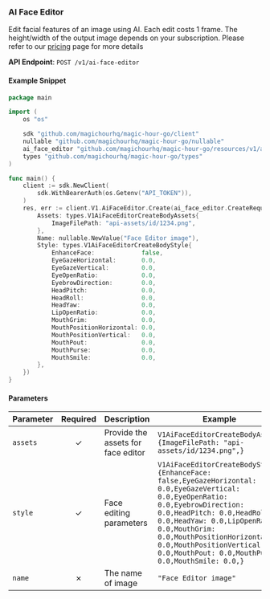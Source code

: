 
### AI Face Editor <a name="create"></a>

Edit facial features of an image using AI. Each edit costs 1 frame. The height/width of the output image depends on your subscription. Please refer to our [pricing](/pricing) page for more details

**API Endpoint**: `POST /v1/ai-face-editor`

#### Example Snippet

```go
package main

import (
	os "os"

	sdk "github.com/magichourhq/magic-hour-go/client"
	nullable "github.com/magichourhq/magic-hour-go/nullable"
	ai_face_editor "github.com/magichourhq/magic-hour-go/resources/v1/ai_face_editor"
	types "github.com/magichourhq/magic-hour-go/types"
)

func main() {
	client := sdk.NewClient(
		sdk.WithBearerAuth(os.Getenv("API_TOKEN")),
	)
	res, err := client.V1.AiFaceEditor.Create(ai_face_editor.CreateRequest{
		Assets: types.V1AiFaceEditorCreateBodyAssets{
			ImageFilePath: "api-assets/id/1234.png",
		},
		Name: nullable.NewValue("Face Editor image"),
		Style: types.V1AiFaceEditorCreateBodyStyle{
			EnhanceFace:             false,
			EyeGazeHorizontal:       0.0,
			EyeGazeVertical:         0.0,
			EyeOpenRatio:            0.0,
			EyebrowDirection:        0.0,
			HeadPitch:               0.0,
			HeadRoll:                0.0,
			HeadYaw:                 0.0,
			LipOpenRatio:            0.0,
			MouthGrim:               0.0,
			MouthPositionHorizontal: 0.0,
			MouthPositionVertical:   0.0,
			MouthPout:               0.0,
			MouthPurse:              0.0,
			MouthSmile:              0.0,
		},
	})
}

```

#### Parameters

| Parameter | Required | Description | Example |
|-----------|:--------:|-------------|--------|
| `assets` | ✓ | Provide the assets for face editor | `V1AiFaceEditorCreateBodyAssets {ImageFilePath: "api-assets/id/1234.png",}` |
| `style` | ✓ | Face editing parameters | `V1AiFaceEditorCreateBodyStyle {EnhanceFace: false,EyeGazeHorizontal: 0.0,EyeGazeVertical: 0.0,EyeOpenRatio: 0.0,EyebrowDirection: 0.0,HeadPitch: 0.0,HeadRoll: 0.0,HeadYaw: 0.0,LipOpenRatio: 0.0,MouthGrim: 0.0,MouthPositionHorizontal: 0.0,MouthPositionVertical: 0.0,MouthPout: 0.0,MouthPurse: 0.0,MouthSmile: 0.0,}` |
| `name` | ✗ | The name of image | `"Face Editor image"` |
